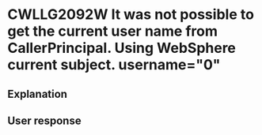# CWLLG2092W It was not possible to get the current user name from CallerPrincipal. Using WebSphere current subject. username="0"

## Explanation

## User response